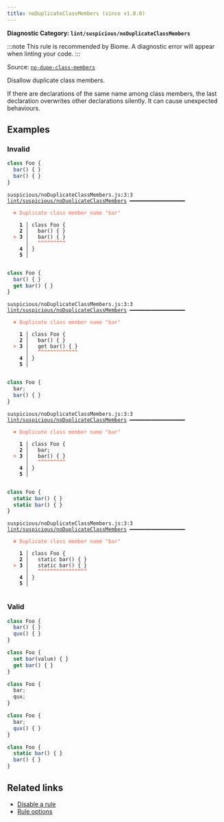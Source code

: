 ```yaml
---
title: noDuplicateClassMembers (since v1.0.0)
---
```


**Diagnostic Category: `lint/suspicious/noDuplicateClassMembers`**

:::note
This rule is recommended by Biome. A diagnostic error will appear when linting your code.
:::

Source: <a href="https://eslint.org/docs/latest/rules/no-dupe-class-members" target="_blank"><code>no-dupe-class-members</code></a>

Disallow duplicate class members.

If there are declarations of the same name among class members,
the last declaration overwrites other declarations silently.
It can cause unexpected behaviours.

## Examples

### Invalid

```jsx
class Foo {
  bar() { }
  bar() { }
}
```

<pre class="language-text"><code class="language-text">suspicious/noDuplicateClassMembers.js:3:3 <a href="https://biomejs.dev/linter/rules/no-duplicate-class-members">lint/suspicious/noDuplicateClassMembers</a> ━━━━━━━━━━━━━━━━━━

<strong><span style="color: Tomato;">  </span></strong><strong><span style="color: Tomato;">✖</span></strong> <span style="color: Tomato;">Duplicate class member name &quot;bar&quot;</span>
  
    <strong>1 │ </strong>class Foo {
    <strong>2 │ </strong>  bar() { }
<strong><span style="color: Tomato;">  </span></strong><strong><span style="color: Tomato;">&gt;</span></strong> <strong>3 │ </strong>  bar() { }
   <strong>   │ </strong>  <strong><span style="color: Tomato;">^</span></strong><strong><span style="color: Tomato;">^</span></strong><strong><span style="color: Tomato;">^</span></strong><strong><span style="color: Tomato;">^</span></strong><strong><span style="color: Tomato;">^</span></strong><strong><span style="color: Tomato;">^</span></strong><strong><span style="color: Tomato;">^</span></strong><strong><span style="color: Tomato;">^</span></strong><strong><span style="color: Tomato;">^</span></strong>
    <strong>4 │ </strong>}
    <strong>5 │ </strong>
  
</code></pre>

```jsx
class Foo {
  bar() { }
  get bar() { }
}
```

<pre class="language-text"><code class="language-text">suspicious/noDuplicateClassMembers.js:3:3 <a href="https://biomejs.dev/linter/rules/no-duplicate-class-members">lint/suspicious/noDuplicateClassMembers</a> ━━━━━━━━━━━━━━━━━━

<strong><span style="color: Tomato;">  </span></strong><strong><span style="color: Tomato;">✖</span></strong> <span style="color: Tomato;">Duplicate class member name &quot;bar&quot;</span>
  
    <strong>1 │ </strong>class Foo {
    <strong>2 │ </strong>  bar() { }
<strong><span style="color: Tomato;">  </span></strong><strong><span style="color: Tomato;">&gt;</span></strong> <strong>3 │ </strong>  get bar() { }
   <strong>   │ </strong>  <strong><span style="color: Tomato;">^</span></strong><strong><span style="color: Tomato;">^</span></strong><strong><span style="color: Tomato;">^</span></strong><strong><span style="color: Tomato;">^</span></strong><strong><span style="color: Tomato;">^</span></strong><strong><span style="color: Tomato;">^</span></strong><strong><span style="color: Tomato;">^</span></strong><strong><span style="color: Tomato;">^</span></strong><strong><span style="color: Tomato;">^</span></strong><strong><span style="color: Tomato;">^</span></strong><strong><span style="color: Tomato;">^</span></strong><strong><span style="color: Tomato;">^</span></strong><strong><span style="color: Tomato;">^</span></strong>
    <strong>4 │ </strong>}
    <strong>5 │ </strong>
  
</code></pre>

```jsx
class Foo {
  bar;
  bar() { }
}
```

<pre class="language-text"><code class="language-text">suspicious/noDuplicateClassMembers.js:3:3 <a href="https://biomejs.dev/linter/rules/no-duplicate-class-members">lint/suspicious/noDuplicateClassMembers</a> ━━━━━━━━━━━━━━━━━━

<strong><span style="color: Tomato;">  </span></strong><strong><span style="color: Tomato;">✖</span></strong> <span style="color: Tomato;">Duplicate class member name &quot;bar&quot;</span>
  
    <strong>1 │ </strong>class Foo {
    <strong>2 │ </strong>  bar;
<strong><span style="color: Tomato;">  </span></strong><strong><span style="color: Tomato;">&gt;</span></strong> <strong>3 │ </strong>  bar() { }
   <strong>   │ </strong>  <strong><span style="color: Tomato;">^</span></strong><strong><span style="color: Tomato;">^</span></strong><strong><span style="color: Tomato;">^</span></strong><strong><span style="color: Tomato;">^</span></strong><strong><span style="color: Tomato;">^</span></strong><strong><span style="color: Tomato;">^</span></strong><strong><span style="color: Tomato;">^</span></strong><strong><span style="color: Tomato;">^</span></strong><strong><span style="color: Tomato;">^</span></strong>
    <strong>4 │ </strong>}
    <strong>5 │ </strong>
  
</code></pre>

```jsx
class Foo {
  static bar() { }
  static bar() { }
}
```

<pre class="language-text"><code class="language-text">suspicious/noDuplicateClassMembers.js:3:3 <a href="https://biomejs.dev/linter/rules/no-duplicate-class-members">lint/suspicious/noDuplicateClassMembers</a> ━━━━━━━━━━━━━━━━━━

<strong><span style="color: Tomato;">  </span></strong><strong><span style="color: Tomato;">✖</span></strong> <span style="color: Tomato;">Duplicate class member name &quot;bar&quot;</span>
  
    <strong>1 │ </strong>class Foo {
    <strong>2 │ </strong>  static bar() { }
<strong><span style="color: Tomato;">  </span></strong><strong><span style="color: Tomato;">&gt;</span></strong> <strong>3 │ </strong>  static bar() { }
   <strong>   │ </strong>  <strong><span style="color: Tomato;">^</span></strong><strong><span style="color: Tomato;">^</span></strong><strong><span style="color: Tomato;">^</span></strong><strong><span style="color: Tomato;">^</span></strong><strong><span style="color: Tomato;">^</span></strong><strong><span style="color: Tomato;">^</span></strong><strong><span style="color: Tomato;">^</span></strong><strong><span style="color: Tomato;">^</span></strong><strong><span style="color: Tomato;">^</span></strong><strong><span style="color: Tomato;">^</span></strong><strong><span style="color: Tomato;">^</span></strong><strong><span style="color: Tomato;">^</span></strong><strong><span style="color: Tomato;">^</span></strong><strong><span style="color: Tomato;">^</span></strong><strong><span style="color: Tomato;">^</span></strong><strong><span style="color: Tomato;">^</span></strong>
    <strong>4 │ </strong>}
    <strong>5 │ </strong>
  
</code></pre>

### Valid

```jsx
class Foo {
  bar() { }
  qux() { }
}
```

```jsx
class Foo {
  set bar(value) { }
  get bar() { }
}
```

```jsx
class Foo {
  bar;
  qux;
}
```

```jsx
class Foo {
  bar;
  qux() { }
}
```

```jsx
class Foo {
  static bar() { }
  bar() { }
}
```

## Related links

- [Disable a rule](/linter/#disable-a-lint-rule)
- [Rule options](/linter/#rule-options)
